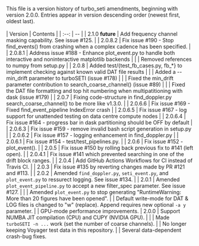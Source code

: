 This file is a version history of turbo_seti amendments, beginning with version 2.0.0.  Entries appear in version descending order (newest first, oldest last).
<br>
<br>
| Version | Contents |
| :--: | -- |
| 2.1.0 **future** | Add frequency channel masking capability. See issue #125. |
| 2.0.8.2 | Fix issue #190 - Stop find_events() from crashing when a complex cadence has been specified. |
| 2.0.8.1 | Address issue #188 - Enhance plot_event.py to handle both interactive and noninteractive matplotlib backends |
| | Removed references to numpy from setup.py |
| 2.0.8 | Added test/{test_fb_cases.py, fb_*} to implement checking against known valid DAT file results |
| | Added a --min_drift parameter to turboSETI (issue #178) |
| | Fixed the min_drift parameter contribution to search_coarse_channel() (issue #89) |
| | Fixed the DAT file formatting and top hit numbering when multipatitioning with dask (issue #179) |
| 2.0.7 | Fixing code-structure in find_doppler.py search_coarse_channel() to be more like v1.3.0. |
| 2.0.6.6 | Fix issue #169 - Fixed find_event_pipeline IndexError crash |
| 2.0.6.5 | Fix issue #167 - log support for unattended testing on data centre compute nodes |
| 2.0.6.4 | Fix issue #164 - progress bar in dask partitioning should be OFF by default |
| 2.0.6.3 | Fix issue #159 - remove invalid bash script generation in setup.py |
| 2.0.6.2 | Fix issue #157 - logging enhancement in find_doppler.py |
| 2.0.6.1 | Fix issue #154 - test/test_pipelines.py. |
| 2.0.6 | Fix issue #152 - plot_event(). |
| 2.0.5 | Fix issue #150 by rolling back previous fix to #141 (left open). |
| 2.0.4.1 | Fix issue #141 which prevented searching in one of the drift block ranges. |
| 2.0.4 | Add GitHub Actions Workflows for CI instead of Travis CI. |
| 2.0.3 | Fix issue #135 by reverting changes made by PR #121 and #113. |
| 2.0.2 | Amended `find_doppler.py`, `seti_event.py`, and `plot_event.py` to ressurect logging. See issue \#134. |
| 2.0.1 | Amended `plot_event_pipeline.py` to accept a new filter_spec parameter. See issue \#127. |
| | Amended `plot_event.py` to stop generating "RuntimeWarning: More than 20 figures have been opened".
| | Default write-mode for DAT & LOG files is changed to "w" (replace). Append requires new optional `-a y` parameter.
| | GPU-mode performance improvements.
| 2.0.0 | Support NUMBA JIT compilation (CPU) and CUPY (NVIDIA GPU). |
| | Made `turboSETI -n ...` work (set the number of coarse channels).
| | No longer keeping Voyager test data in this repository.
| | Several data-dependent crash-bug fixes.
